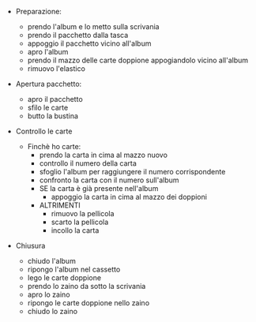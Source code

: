 - Preparazione:
  - prendo l'album e lo metto sulla scrivania
  - prendo il pacchetto dalla tasca
  - appoggio il pacchetto vicino all'album
  - apro l'album
  - prendo il mazzo delle carte doppione appogiandolo vicino all'album
  - rimuovo l'elastico 
   
- Apertura pacchetto:
  - apro il pacchetto 
  - sfilo le carte
  - butto la bustina

- Controllo le carte
  - Finchè ho carte:
    - prendo la carta in cima al mazzo nuovo 
    - controllo il numero della carta
    - sfoglio l'album per raggiungere il numero corrispondente
    - confronto la carta con il numero sull'album
    - SE la carta è già presente nell'album
      - appoggio la carta in cima al mazzo dei doppioni
    - ALTRIMENTI
      - rimuovo la pellicola
      - scarto la pellicola
      - incollo la carta
      
- Chiusura
  - chiudo l'album
  - ripongo l'album nel cassetto
  - lego le carte doppione 
  - prendo lo zaino da sotto la scrivania
  - apro lo zaino
  - ripongo le carte doppione nello zaino
  - chiudo lo zaino